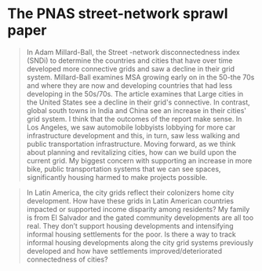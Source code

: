 # The PNAS street-network sprawl paper 

> In Adam Millard-Ball, the Street -network disconnectedness index (SNDi) to determine the countries and cities that have over time developed more connective grids and saw a decline in their grid system. Millard-Ball examines MSA growing early on in the 50-the 70s and where they are now and developing countries that had less developing in the 50s/70s. The article examines that Large cities in the United States see a decline in their grid's connective. In contrast, global south towns in India and China see an increase in their cities' grid system. I think that the outcomes of the report make sense. In Los Angeles, we saw automobile lobbyists lobbying for more car infrastructure development and this, in turn, saw less walking and public transportation infrastructure. Moving forward, as we think about planning and revitalizing cities, how can we build upon the current grid. My biggest concern with supporting an increase in more bike, public transportation systems that we can see spaces, significantly housing harmed to make projects possible. 

> In Latin America, the city grids reflect their colonizers home city development. How have these grids in Latin American countries impacted or supported income disparity among residents? My family is from El Salvador and the gated community developments are all too real. They don’t support housing developments and intensifying informal housing settlements for the poor. Is there a way to track informal housing developments along the city grid systems previously developed and how have settlements improved/deteriorated connectedness of cities? 
